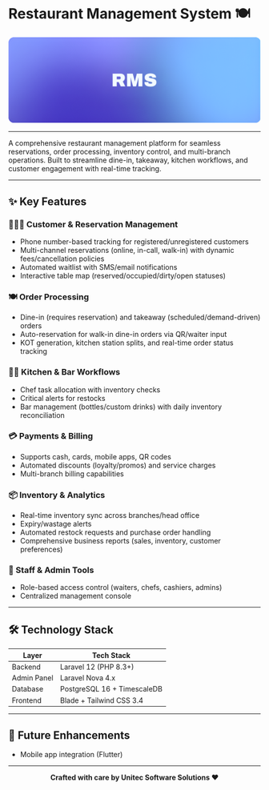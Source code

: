 # Restaurant Management System 🍽️

![RMS Banner](resources/assets/banner-v1.png)

---

A comprehensive restaurant management platform for seamless reservations, order processing, inventory control, and multi-branch operations. Built to streamline dine-in, takeaway, kitchen workflows, and customer engagement with real-time tracking.

---

## ✨ Key Features

### 🧑‍🤝‍🧑 Customer & Reservation Management

- Phone number-based tracking for registered/unregistered customers
- Multi-channel reservations (online, in-call, walk-in) with dynamic fees/cancellation policies
- Automated waitlist with SMS/email notifications
- Interactive table map (reserved/occupied/dirty/open statuses)

### 🍽️ Order Processing

- Dine-in (requires reservation) and takeaway (scheduled/demand-driven) orders
- Auto-reservation for walk-in dine-in orders via QR/waiter input
- KOT generation, kitchen station splits, and real-time order status tracking

### 👨‍🍳 Kitchen & Bar Workflows

- Chef task allocation with inventory checks
- Critical alerts for restocks
- Bar management (bottles/custom drinks) with daily inventory reconciliation

### 💳 Payments & Billing

- Supports cash, cards, mobile apps, QR codes
- Automated discounts (loyalty/promos) and service charges
- Multi-branch billing capabilities

### 📦 Inventory & Analytics

- Real-time inventory sync across branches/head office
- Expiry/wastage alerts
- Automated restock requests and purchase order handling
- Comprehensive business reports (sales, inventory, customer preferences)

### 👥 Staff & Admin Tools

- Role-based access control (waiters, chefs, cashiers, admins)
- Centralized management console

---

## 🛠️ Technology Stack

| Layer        | Tech Stack                  |
|--------------|-----------------------------|
| Backend      | Laravel 12 (PHP 8.3+)       |
| Admin Panel  | Laravel Nova 4.x            |
| Database     | PostgreSQL 16 + TimescaleDB |
| Frontend     | Blade + Tailwind CSS 3.4    |

---

## 🎯 Future Enhancements

- Mobile app integration (Flutter)

---

<p align="center">
<b>Crafted with care by Unitec Software Solutions ❤️</b>
</p>
